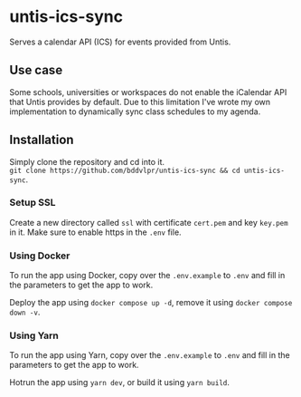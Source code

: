 # untis-ics-sync

Serves a calendar API (ICS) for events provided from Untis.

## Use case

Some schools, universities or workspaces do not enable the iCalendar API that Untis provides by default.
Due to this limitation I've wrote my own implementation to dynamically sync class schedules to my agenda.

## Installation

Simply clone the repository and cd into it.  
`git clone https://github.com/bddvlpr/untis-ics-sync && cd untis-ics-sync`.

### Setup SSL

Create a new directory called `ssl` with certificate `cert.pem` and key `key.pem` in it. Make sure to enable https in the `.env` file.

### Using Docker

To run the app using Docker, copy over the `.env.example` to `.env` and fill in the parameters to get the app to work.

Deploy the app using `docker compose up -d`, remove it using `docker compose down -v`.

### Using Yarn

To run the app using Yarn, copy over the `.env.example` to `.env` and fill in the parameters to get the app to work.

Hotrun the app using `yarn dev`, or build it using `yarn build`.
